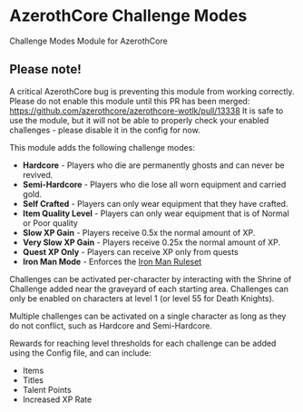 # AzerothCore Challenge Modes
Challenge Modes Module for AzerothCore

## Please note!
A critical AzerothCore bug is preventing this module from working correctly. Please do not enable this module until this PR has been merged:
https://github.com/azerothcore/azerothcore-wotlk/pull/13338
It is safe to use the module, but it will not be able to properly check your enabled challenges - please disable it in the config for now.

This module adds the following challenge modes:

- **Hardcore** - Players who die are permanently ghosts and can never be revived.
- **Semi-Hardcore** - Players who die lose all worn equipment and carried gold.
- **Self Crafted** - Players can only wear equipment that they have crafted.
- **Item Quality Level** - Players can only wear equipment that is of Normal or Poor quality
- **Slow XP Gain** - Players receive 0.5x the normal amount of XP.
- **Very Slow XP Gain** - Players receive 0.25x the normal amount of XP.
- **Quest XP Only** - Players can receive XP only from quests
- **Iron Man Mode** - Enforces the [Iron Man Ruleset](https://wowchallenges.com/challangeinfo/iron-man/)

Challenges can be activated per-character by interacting with the Shrine of Challenge added near the graveyard of each starting area.
Challenges can only be enabled on characters at level 1 (or level 55 for Death Knights).

Multiple challenges can be activated on a single character as long as they do not conflict, such as Hardcore and Semi-Hardcore.

Rewards for reaching level thresholds for each challenge can be added using the Config file, and can include:
- Items
- Titles
- Talent Points
- Increased XP Rate
